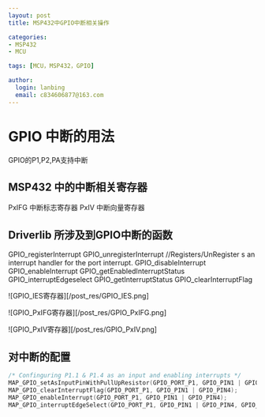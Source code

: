 ```yaml
---
layout: post
title: MSP432中GPIO中断相关操作

categories:
- MSP432
- MCU

tags: [MCU，MSP432，GPIO]

author:
  login: lanbing
  email: c834606877@163.com
---
```




# GPIO 中断的用法

GPIO的P1,P2,PA支持中断

## MSP432 中的中断相关寄存器
PxIFG 中断标志寄存器
PxIV 中断向量寄存器


## Driverlib 所涉及到GPIO中断的函数


GPIO_registerInterrupt GPIO_unregisterInterrupt
//Registers/UnRegister s an interrupt handler for the port interrupt.
GPIO_disableInterrupt
GPIO_enableInterrupt
GPIO_getEnabledInterruptStatus
GPIO_interruptEdgeselect
GPIO_getInterruptStatus
GPIO_clearInterruptFlag 



![GPIO_IES寄存器][/post_res/GPIO_IES.png]

![GPIO_PxIFG寄存器][/post_res/GPIO_PxIFG.png]

![GPIO_PxIV寄存器][/post_res/GPIO_PxIV.png]

## 对中断的配置
```c
/* Confinguring P1.1 & P1.4 as an input and enabling interrupts */
MAP_GPIO_setAsInputPinWithPullUpResistor(GPIO_PORT_P1, GPIO_PIN1 | GPIO_PIN4);
MAP_GPIO_clearInterruptFlag(GPIO_PORT_P1, GPIO_PIN1 | GPIO_PIN4);
MAP_GPIO_enableInterrupt(GPIO_PORT_P1, GPIO_PIN1 | GPIO_PIN4);
MAP_GPIO_interruptEdgeSelect(GPIO_PORT_P1, GPIO_PIN1 | GPIO_PIN4, GPIO_HIGH_TO_LOW_TRANSITION);
```
